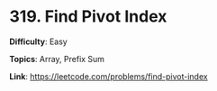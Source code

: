 # 319. Find Pivot Index

**Difficulty**: Easy

**Topics**: Array, Prefix Sum

**Link**: https://leetcode.com/problems/find-pivot-index
